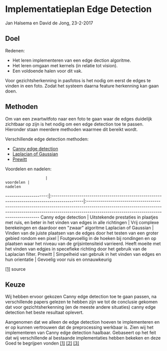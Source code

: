 # Implementatieplan Edge Detection

Jan Halsema en David de Jong, 23-2-2017

## Doel

Redenen:
- Het leren implementeren van een edge dection algoritme.
- Het leren omgaan met kernels (in relatie tot vision).
- Een voldoende halen voor dit vak.

<!-- We willen graag de gezichtuitlijning in pasfotos gaan herkennen. We willen graag een plaatje waar we alle edges duidelijk zien zodat een computer makkelijk features van een gezicht kan gaan detecteren. -->
Voor gezichtsherkenning in pasfotos is het nodig om eerst de edges te vinden in een foto. Zodat het systeem daarna feature herkenning kan gaan doen.

## Methoden

Om van een zwartwitfoto naar een foto te gaan waar de edges duidelijk zichtbaar op zijn is het nodig om een edge detection toe te passen. Hieronder staan meerdere methoden waarmee dit bereikt wordt.

Verschillende edge detection methoden:

- [Canny edge detection](https://en.wikipedia.org/wiki/Canny_edge_detector)
- [Laplacian of Gaussian](https://en.wikipedia.org/wiki/Blob_detection#The_Laplacian_of_Gaussian)
- [Prewitt](https://en.wikipedia.org/wiki/Prewitt_operator)

Voordelen en nadelen:




                      |                                                                                     voordelen |                                                                                                                                                                                                            nadelen
---------------------:|:----------------------------------------------------------------------------------------------|:------------------------------------------------------------------------------------------------------------------------------------------------------------------------------------------------------------------
 Canny edge detection | Uitstekende prestaties in plaatjes met ruis, en beter in het vinden van edges in alle richtingen                                                                                         | Vrij complexe berekeingen en daardoor een "zwaar" algoritme
Laplacian of Gaussian | Vinden van de juiste plaatsen van de edges door het testen van een groter gebied rondom een pixel | Foutgevoellig in de hoeken bij rondingen en op plaatsen waar het niveau van de grijsintensiteid varrieerd. Heeft moeite met het vinden van edgjes in specefieke richting door het gebruik van de Laplacian filter.
              Prewitt |                           Simpelheid van gebruik in het vinden van edges en hun orientatie |                                                                                                                                                                                 Gevoelig voor ruis en onnauwkeurig

[[1]](http://citeseerx.ist.psu.edu/viewdoc/download?doi=10.1.1.301.927&rep=rep1&type=pdf)
source

## Keuze

Wij hebben ervoor gekozen Canny edge detection toe te gaan passen, na verschillende papers gelezen te hebben
zijn we tot de conclusie gekomen dat voor gezichtsherkenning (en de meeste andere situaties) canny edge detection het beste resultaat oplevert.

Aangenomen dat we alleen de edge detection hoeven te implementeren en er op kunnen vertrouwen dat de preprocessing werkbaar is.
Zien wij het implementeren van Canny edge detection haalbaar. Gebaseert op het feit dat wij verschillende al bestaande implementaties hebben bekeken en deze Goed te begrijpen vonden [[1]](https://github.com/hasanakg/Canny-Edge-Detector/blob/master/Canny%20Edge%20Detect/canny.cpp) [[2]](https://github.com/opencv/opencv/blob/05b15943d6a42c99e5f921b7dbaa8323f3c042c6/modules/imgproc/src/canny.cpp) [[3]](http://docs.opencv.org/2.4/doc/tutorials/imgproc/imgtrans/canny_detector/canny_detector.html)
